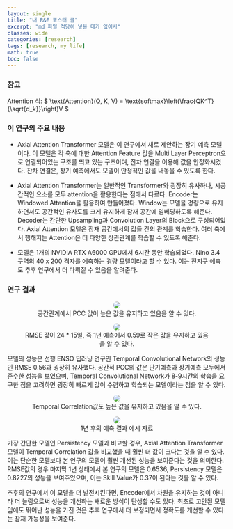 ```yaml
---
layout: single
title: "내 R&E 포스터 글"
excerpt: "md 파일 적당히 넣을 데가 없어서"
classes: wide
categories: [research]
tags: [research, my life]
math: true
toc: false
---
```


<style>
    .page__content figure > figcaption {
        text-align: center !important;
        margin: -0.4rem 0 0 !important;
        padding: 0 !important;
        font-size: .95em;
        line-height: 1.35;
        background: transparent;
        border: 0;
    }
    img.center {
        display: block;
        margin-left: auto;
        margin-right: auto;
    }
</style>

<h3 class ="center">
    참고
</h3>
Attention 식:
$ \text{Attention}(Q, K, V) = \text{softmax}\left(\frac{QK^T}{\sqrt{d_k}}\right)V $


### 이 연구의 주요 내용
* Axial Attention Transformer 모델은 이 연구에서 새로 제안하는 장기 예측 모델이다.
이 모델은 각 축에 대한 Attention Feature 값을 Multi Layer Perceptron으로 연결되어있는 구조를 띄고 있는 구조이며,
잔차 연결을 이용해 값을 안정화시켰다.
잔차 연결은, 장기 예측에서도 모델이 안정적인 값을 내놓을 수 있도록 한다.

* Axial Attention Transformer는 일반적인 Transformer와 굉장히 유사하나, 시공간적인 요소를 모두 attention을 활용한다는 점에서 다르다.
Encoder는 Windowed Attention을 활용하여 만들어졌다.
Window는 모델을 경량으로 유지하면서도 공간적인 유사도를 크게 유지하게 잠재 공간에 임베딩하도록 해준다.
Decoder는 간단한 Upsampling과 Convolution Layer의 Block으로 구성되어있다.
Axial Attention 모델은 잠재 공간에서의 값들 간의 관계를 학습한다.
여러 축에서 행해지는 Attention은 더 다양한 상관관계를 학습할 수 있도록 해준다.

* 모델은 1개의 NVIDIA RTX A6000 GPU에서 6시간 동안 학습되었다.
Nino 3.4 구역의 40 x 200 격자를 예측하는 경량 모델이라고 할 수 있다.
이는 전지구 예측도 추후 연구에서 더 다뤄질 수 있음을 알려준다.

### 연구 결과

<figure class="align-center" align="center">
    <img src="{{ 'assets/images/2025-09-23-research/1.png' | relative_url }}"
    loading="lazy" decoding="async"
    style="max-width:70%; height:auto; border-radius:8px;">
    <figcaption>공간관계에서 PCC 값이 높은 값을 유지하고 있음을 알 수 있다.</figcaption>
</figure>
<figure class="align-center" align="center">
    <img src="{{ 'assets/images/2025-09-23-research/2.png' | relative_url }}"
    loading="lazy" decoding="async"
    style="max-width:70%; height:auto; border-radius:8px;">
    <figcaption>RMSE 값이 24 * 15일, 즉 1년 예측에서 0.59로 작은 값을 유지하고 있음을 알 수 있다.</figcaption>
</figure>

모델의 성능은 선행 ENSO 딥러닝 연구인 Temporal Convolutional Network의 성능인 RMSE 0.56과 굉장히 유사했다.
공간적 PCC의 값은 단기예측과 장기예측 모두에서 준수한 성능을 보였으며, Temporal Convolutional Network가 8-9시간의 학습을 요구한 점을 고려하면
굉장히 빠르게 값이 수렴하고 학습되는 모델이라는 점을 알 수 있다.


<figure class="align-center" align="center">
    <img src="{{ 'assets/images/2025-09-23-research/3.png' | relative_url }}"
    loading="lazy" decoding="async"
    style="max-width:70%; height:auto; border-radius:8px;">
    <figcaption>Temporal Correlation값도 높은 값을 유지하고 있음을 알 수 있다.</figcaption>
</figure>
<figure class="align-center" align="center">
    <img src="{{ 'assets/images/2025-09-23-research/4.png' | relative_url }}"
    loading="lazy" decoding="async"
    style="max-width:70%; height:auto; border-radius:8px;">
    <figcaption>1년 후의 예측 결과 예시 자료</figcaption>
</figure>


가장 간단한 모델인 Persistency 모델과 비교할 경우, Axial Attention Transformer 모델이 Temporal Correlation 값을 비교했을 때 훨씬 더
값이 크다는 것을 알 수 있다. 이는 단순한 모델보다 본 연구의 모델이 훨씬 개선된 성능을 보여준다는 것을 의미한다.
RMSE값의 경우 마지막 1년 상태에서 본 연구의 모델은 0.6536, Persistency 모델은 0.8227의 성능을 보여주었으며,
이는 Skill Value가 0.37이 된다는 것을 알 수 있다.

추후의 연구에서 이 모델을 더 발전시킨다면, Encoder에서 차원을 유지하는 것이 아니라 더 늘림으로써 성능을 개선하는 새로운 방식이 탄생할 수도 있다.
최초로 고안된 모델임에도 뛰어난 성능을 가진 것은 추후 연구에서 더 보정되면서 정확도를 개선할 수 있다는 잠재 가능성을 보여준다.